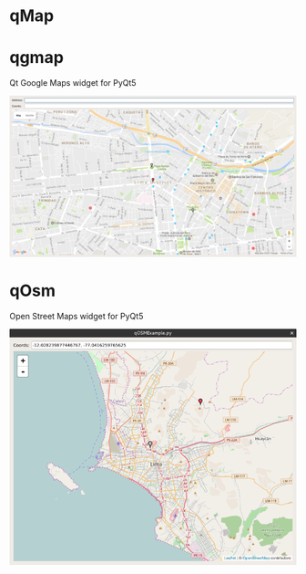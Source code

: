 # qMap

qgmap
====

Qt Google Maps widget for PyQt5

![](img/GmapScreenshot.png) 

qOsm
====

Open Street Maps widget for PyQt5

![](img/OSMScreenshot.png) 